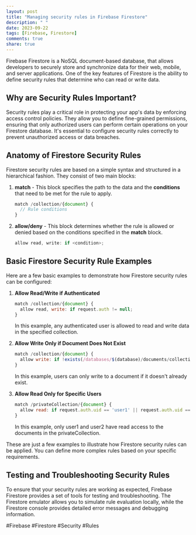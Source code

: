 ```yaml
---
layout: post
title: "Managing security rules in Firebase Firestore"
description: " "
date: 2023-09-22
tags: [Firebase, Firestore]
comments: true
share: true
---
```


Firebase Firestore is a NoSQL document-based database, that allows developers to securely store and synchronize data for their web, mobile, and server applications. One of the key features of Firestore is the ability to define security rules that determine who can read or write data.

## Why are Security Rules Important?

Security rules play a critical role in protecting your app's data by enforcing access control policies. They allow you to define fine-grained permissions, ensuring that only authorized users can perform certain operations on your Firestore database. It's essential to configure security rules correctly to prevent unauthorized access or data breaches.

## Anatomy of Firestore Security Rules

Firestore security rules are based on a simple syntax and structured in a hierarchical fashion. They consist of two main blocks:

1. **match** - This block specifies the path to the data and the **conditions** that need to be met for the rule to apply.

   ```javascript
   match /collection/{document} {
     // Rule conditions
   }
   ```

2. **allow/deny** - This block determines whether the rule is allowed or denied based on the conditions specified in the **match** block.

   ```javascript
   allow read, write: if <condition>;
   ```

## Basic Firestore Security Rule Examples

Here are a few basic examples to demonstrate how Firestore security rules can be configured:

1. **Allow Read/Write if Authenticated**

   ```javascript
   match /collection/{document} {
     allow read, write: if request.auth != null;
   }
   ```

   In this example, any authenticated user is allowed to read and write data in the specified collection.

2. **Allow Write Only if Document Does Not Exist**

   ```javascript
   match /collection/{document} {
     allow write: if !exists(/databases/$(database)/documents/collection/$(document));
   }
   ```

   In this example, users can only write to a document if it doesn't already exist.

3. **Allow Read Only for Specific Users**

   ```javascript
   match /privateCollection/{document} {
     allow read: if request.auth.uid == 'user1' || request.auth.uid == 'user2';
   }
   ```

   In this example, only user1 and user2 have read access to the documents in the privateCollection.

These are just a few examples to illustrate how Firestore security rules can be applied. You can define more complex rules based on your specific requirements.

## Testing and Troubleshooting Security Rules

To ensure that your security rules are working as expected, Firebase Firestore provides a set of tools for testing and troubleshooting. The Firestore emulator allows you to simulate rule evaluation locally, while the Firestore console provides detailed error messages and debugging information.

#Firebase #Firestore #Security #Rules
